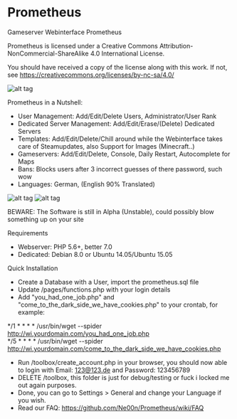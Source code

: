 # Prometheus
Gameserver Webinterface Prometheus

Prometheus is licensed under a
Creative Commons Attribution-NonCommercial-ShareAlike 4.0 International License.

You should have received a copy of the license along with this
work. If not, see https://creativecommons.org/licenses/by-nc-sa/4.0/

![alt tag](https://upload.wikimedia.org/wikipedia/commons/thumb/1/12/Cc-by-nc-sa_icon.svg/120px-Cc-by-nc-sa_icon.svg.png)

Prometheus in a Nutshell:

- User Management: Add/Edit/Delete Users, Administrator/User Rank
- Dedicated Server Management: Add/Edit/Erase/(Delete) Dedicated Servers
- Templates: Add/Edit/Delete/Chill around while the Webinterface takes care of Steamupdates, also Support for Images (Minecraft..)
- Gameservers: Add/Edit/Delete, Console, Daily Restart, Autocomplete for Maps
- Bans: Blocks users after 3 incorrect guesses of there password, such wow
- Languages: German, (English 90% Translated)

![alt tag](http://i.imgur.com/QiFFRG9.png)
![alt tag](http://i.imgur.com/4TvggC1.png)

BEWARE: The Software is still in Alpha (Unstable), could possibly blow something up on your site

Requirements
- Webserver: PHP 5.6+, better 7.0
- Dedicated: Debian 8.0 or Ubuntu 14.05/Ubuntu 15.05

Quick Installation

- Create a Database with a User, import the prometheus.sql file
- Update /pages/functions.php with your login details
- Add "you_had_one_job.php" and "come_to_the_dark_side_we_have_cookies.php" to your crontab, for example:

*/1 * * * * /usr/bin/wget --spider http://wi.yourdomain.com/you_had_one_job.php <br />
*/5 * * * * /usr/bin/wget --spider http://wi.yourdomain.com/come_to_the_dark_side_we_have_cookies.php

- Run /toolbox/create_account.php in your browser, you should now able to login with Email: 123@123.de and Password: 123456789
- DELETE /toolbox, this folder is just for debug/testing or fuck i locked me out again purposes.
- Done, you can go to Settings > General and change your Language if you wish.
- Read our FAQ: https://github.com/Ne00n/Prometheus/wiki/FAQ
